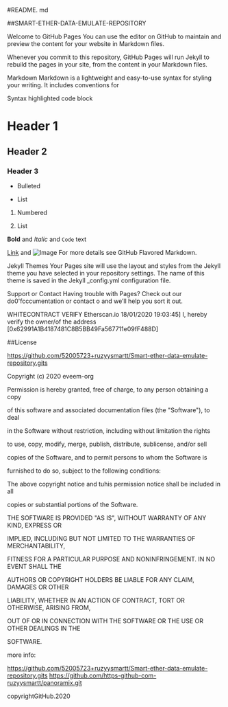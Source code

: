 
#README. md

##SMART-ETHER-DATA-EMULATE-REPOSITORY

Welcome to GitHub Pages
You can use the editor on GitHub to maintain and preview the content for your website in Markdown files.

Whenever you commit to this repository, GitHub Pages will run Jekyll to rebuild the pages in your site, from the content in your Markdown files.

Markdown
Markdown is a lightweight and easy-to-use syntax for styling your writing. It includes conventions for

Syntax highlighted code block

# Header 1

## Header 2

### Header 3

- Bulleted

- List

1. Numbered

2. List

**Bold** and _Italic_ and `Code` text

[Link](url) and ![Image](src)
For more details see GitHub Flavored Markdown.

Jekyll Themes
Your Pages site will use the layout and styles from the Jekyll theme you have selected in your repository settings. The name of this theme is saved in the Jekyll _config.yml configuration file.

Support or Contact
Having trouble with Pages? Check out our do0'fcccumentation or contact o and we’ll help you sort it out.

WHITECONTRACT VERlFY
Etherscan.io 18/01/2020 19:03:45] I, hereby verify the owner/of the address [0x62991A1B4187481C8B5BB49Fa567711e09fF488D]

##License

https://github.com/52005723+ruzyysmartt/Smart-ether-data-emulate-repository.gits

Copyright (c) 2020 eveem-org

Permission is hereby granted, free of charge, to any person obtaining a copy

of this software and associated documentation files (the "Software"), to deal

in the Software without restriction, including without limitation the rights

to use, copy, modify, merge, publish, distribute, sublicense, and/or sell

copies of the Software, and to permit persons to whom the Software is

furnished to do so, subject to the following conditions:

The above copyright notice and tuhis permission notice shall be included in all

copies or substantial portions of the Software.

THE SOFTWARE IS PROVIDED "AS IS", WITHOUT WARRANTY OF ANY KIND, EXPRESS OR

IMPLIED, INCLUDING BUT NOT LIMITED TO THE WARRANTIES OF MERCHANTABILITY,

FITNESS FOR A PARTICULAR PURPOSE AND NONINFRINGEMENT. IN NO EVENT SHALL THE

AUTHORS OR COPYRIGHT HOLDERS BE LIABLE FOR ANY CLAIM, DAMAGES OR OTHER

LIABILITY, WHETHER IN AN ACTION OF CONTRACT, TORT OR OTHERWISE, ARISING FROM,

OUT OF OR IN CONNECTION WITH THE SOFTWARE OR THE USE OR OTHER DEALINGS IN THE

SOFTWARE.

more info:

https://github.com/52005723+ruzyysmartt/Smart-ether-data-emulate-repository.gits https://github.com/https-github-com-ruzyysmartt/panoramix.git

copyrightGitHub.2020
